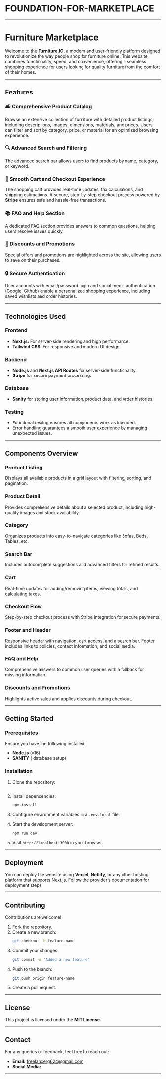 # FOUNDATION-FOR-MARKETPLACE


---

# Furniture Marketplace

Welcome to the **Furniture.IO**, a modern and user-friendly platform designed to revolutionize the way people shop for furniture online. This website combines functionality, speed, and convenience, offering a seamless shopping experience for users looking for quality furniture from the comfort of their homes.

---

## Features

### 🛋️ **Comprehensive Product Catalog**  
Browse an extensive collection of furniture with detailed product listings, including descriptions, images, dimensions, materials, and prices. Users can filter and sort by category, price, or material for an optimized browsing experience.

### 🔍 **Advanced Search and Filtering**  
The advanced search bar allows users to find products by name, category, or keyword. 

### 🛒 **Smooth Cart and Checkout Experience**  
The shopping cart provides real-time updates, tax calculations, and shipping estimations. A secure, step-by-step checkout process powered by **Stripe** ensures safe and hassle-free transactions.


### 📚 **FAQ and Help Section**  
A dedicated FAQ section provides answers to common questions, helping users resolve issues quickly.

### 🎁 **Discounts and Promotions**  
Special offers and promotions are highlighted across the site, allowing users to save on their purchases.


### 🔒 **Secure Authentication**  
User accounts with email/password login and social media authentication (Google, Github) enable a personalized shopping experience, including saved wishlists and order histories.

---

## Technologies Used

### **Frontend**  
- **Next.js:** For server-side rendering and high performance.  
- **Tailwind CSS:** For responsive and modern UI design.  

### **Backend**  
- **Node.js** and **Next.js API Routes** for server-side functionality.  
- **Stripe** for secure payment processing.  

### **Database**  
- **Sanity**  for storing user information, product data, and order histories.

### **Testing**  
- Functional testing ensures all components work as intended.  
- Error handling guarantees a smooth user experience by managing unexpected issues.

---

## Components Overview

### **Product Listing**  
Displays all available products in a grid layout with filtering, sorting, and pagination.

### **Product Detail**  
Provides comprehensive details about a selected product, including high-quality images and stock availability.

### **Category**  
Organizes products into easy-to-navigate categories like Sofas, Beds, Tables, etc.

### **Search Bar**  
Includes autocomplete suggestions and advanced filters for refined results.

### **Cart**  
Real-time updates for adding/removing items, viewing totals, and calculating taxes.

### **Checkout Flow**  
Step-by-step checkout process with Stripe integration for secure payments.



### **Footer and Header**  
Responsive header with navigation, cart access, and a search bar. Footer includes links to policies, contact information, and social media.

### **FAQ and Help**  
Comprehensive answers to common user queries with a fallback for missing information.

### **Discounts and Promotions**  
Highlights active sales and applies discounts during checkout.



---

## Getting Started

### Prerequisites  
Ensure you have the following installed:  
- **Node.js** (v16)  
- **SANITY** ( database setup)

### Installation  
1. Clone the repository:  
   ```bash
   
   ```
2. Install dependencies:  
   ```bash
   npm install
   ```
3. Configure environment variables in a `.env.local` file:  
   
  
4. Start the development server:  
   ```bash
   npm run dev
   ```
5. Visit `http://localhost:3000` in your browser.

---

## Deployment

You can deploy the website using **Vercel**, **Netlify**, or any other hosting platform that supports Next.js. Follow the provider’s documentation for deployment steps.

---

## Contributing

Contributions are welcome!  
1. Fork the repository.  
2. Create a new branch:  
   ```bash
   git checkout -b feature-name
   ```
3. Commit your changes:  
   ```bash
   git commit -m "Added a new feature"
   ```
4. Push to the branch:  
   ```bash
   git push origin feature-name
   ```
5. Create a pull request.

---

## License

This project is licensed under the **MIT License**.

---

## Contact

For any queries or feedback, feel free to reach out:  
- **Email:** freelancerg624@gmail.com
- **Social Media:**  

---

